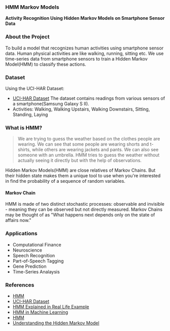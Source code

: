 ### HMM Markov Models
**Activity Recognition Using Hidden Markov Models on Smartphone Sensor Data**

### About the Project
To build a model that recognizes human activities using smartphone sensor data. Human physical activities are like walking, running, sitting etc. We use time-series data from smartphone sensors to train a Hidden Markov Model(HMM) to classify these actions.

### Dataset
Using the UCI-HAR Dataset:
- [UCI-HAR Dataset](https://archive.ics.uci.edu/dataset/240/human+activity+recognition+using+smartphones)
The dataset contains readings from various sensors of a smartphone(Samsung Galaxy S II).
- Activities: Walking, Walking Upstairs, Walking Downstairs, Sitting, Standing, Laying

### What is HMM?
> We are trying to guess the weather based on the clothes people are wearing. We can see that some people are wearing shorts and t-shirts, while others are wearing jackets and pants. We can also see someone with an umbrella. HMM tries to guess the weather without actually seeing it directly but with the help of observations.

Hidden Markov Models(HMM) are close relatives of Markov Chains. But their hidden state makes them a unique tool to use when you're interested in find the probability of a sequence of random variables.

#### Markov Chain
HMM is made of two distinct stochastic processes: observable and invisible - meaning they can be observed but not directly measured. Markov Chains may be thought of as "What happens next depends only on the state of affairs now." 

### Applications
- Computational Finance
- Neuroscience
- Speech Recognition
- Part-of-Speech Tagging
- Gene Prediction
- Time-Series Analaysis

### References
- [HMM](https://en.wikipedia.org/wiki/Hidden_Markov_model)
- [UCI-HAR Dataset](https://archive.ics.uci.edu/dataset/240/human+activity+recognition+using+smartphones)
- [HMM Explained in Real Life Example](https://medium.com/data-science/hidden-markov-models-explained-with-a-real-life-example-and-python-code-2df2a7956d65)
- [HMM in Machine Learning](https://www.geeksforgeeks.org/hidden-markov-model-in-machine-learning/)
- [HMM](https://web.stanford.edu/~jurafsky/slp3/A.pdf)
- [Understanding the Hidden Markov Model](https://builtin.com/articles/hidden-markov-model)
